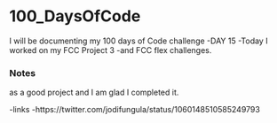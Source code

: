 # 100_DaysOfCode
I will be documenting my 100 days of Code challenge 
  -DAY 15
  -Today I worked on my FCC Project 3
  -and FCC flex challenges.
  <h3>
   Notes
  </h3>
  <p>as a good project and I am glad I completed it.</p>
  -links
    -https://twitter.com/jodifungula/status/1060148510585249793

